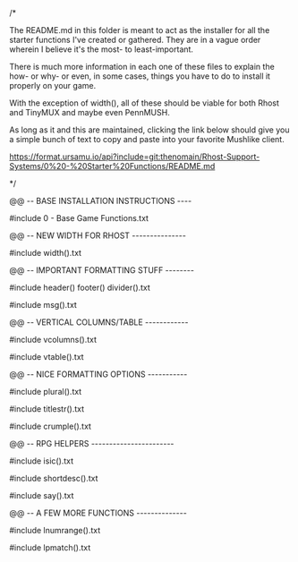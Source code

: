 /*

The README.md in this folder is meant to act as the installer for all the 
starter functions I've created or gathered. They are in a vague order wherein I 
believe it's the most- to least-important.

There is much more information in each one of these files to explain the how- or 
why- or even, in some cases, things you have to do to install it properly on 
your game.

With the exception of width(), all of these should be viable for both Rhost and 
TinyMUX and maybe even PennMUSH.

As long as it and this are maintained, clicking the link below should give you a 
simple bunch of text to copy and paste into your favorite Mushlike client.

https://format.ursamu.io/api?include=git:thenomain/Rhost-Support-Systems/0%20-%20Starter%20Functions/README.md

*/

@@ -- BASE INSTALLATION INSTRUCTIONS ----

#include 0 - Base Game Functions.txt

@@ -- NEW WIDTH FOR RHOST ---------------

#include width().txt

@@ -- IMPORTANT FORMATTING STUFF --------

#include header() footer() divider().txt

#include msg().txt

@@ -- VERTICAL COLUMNS/TABLE ------------

#include vcolumns().txt

#include vtable().txt

@@ -- NICE FORMATTING OPTIONS -----------

#include plural().txt

#include titlestr().txt

#include crumple().txt

@@ -- RPG HELPERS -----------------------

#include isic().txt

#include shortdesc().txt

#include say().txt

@@ -- A FEW MORE FUNCTIONS --------------

#include lnumrange().txt

#include lpmatch().txt
